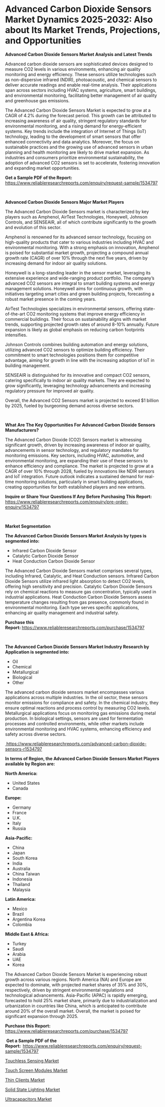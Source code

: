 <p><h1>Advanced Carbon Dioxide Sensors Market Dynamics 2025-2032: Also about Its Market Trends, Projections, and Opportunities</h1></p><p><strong>Advanced Carbon Dioxide Sensors Market Analysis and Latest Trends</strong></p>
<p><p>Advanced carbon dioxide sensors are sophisticated devices designed to measure CO2 levels in various environments, enhancing air quality monitoring and energy efficiency. These sensors utilize technologies such as non-dispersive infrared (NDIR), photoacoustic, and chemical sensors to deliver accurate readings and enable real-time analysis. Their applications span across sectors including HVAC systems, agriculture, smart buildings, and environmental monitoring, facilitating better management of air quality and greenhouse gas emissions.</p><p>The Advanced Carbon Dioxide Sensors Market is expected to grow at a CAGR of 4.2% during the forecast period. This growth can be attributed to increasing awareness of air quality, stringent regulatory standards for environmental monitoring, and a rising demand for energy-efficient systems. Key trends include the integration of Internet of Things (IoT) technology, leading to the development of smart sensors that offer enhanced connectivity and data analytics. Moreover, the focus on sustainable practices and the growing use of advanced sensors in urban planning and health monitoring are likely to drive market expansion. As industries and consumers prioritize environmental sustainability, the adoption of advanced CO2 sensors is set to accelerate, fostering innovation and expanding market opportunities.</p></p>
<p><strong>Get a Sample PDF of the Report:&nbsp;</strong> <a href="https://www.reliableresearchreports.com/enquiry/request-sample/1534797?utm_campaign=113&utm_medium=2&utm_source=Github&utm_content=ia&utm_term=10022025&utm_id=advanced-carbon-dioxide-sensors">https://www.reliableresearchreports.com/enquiry/request-sample/1534797</a></p>
<p>&nbsp;</p>
<p><strong>Advanced Carbon Dioxide Sensors Major Market Players</strong></p>
<p><p>The Advanced Carbon Dioxide Sensors market is characterized by key players such as Amphenol, AirTest Technologies, Honeywell, Johnson Controls, and SENSEAIR, all of which contribute significantly to the growth and evolution of this sector. </p><p>Amphenol is renowned for its advanced sensor technology, focusing on high-quality products that cater to various industries including HVAC and environmental monitoring. With a strong emphasis on innovation, Amphenol is poised for substantial market growth, projecting a compound annual growth rate (CAGR) of over 10% through the next five years, driven by increasing demand for indoor air quality solutions.</p><p>Honeywell is a long-standing leader in the sensor market, leveraging its extensive experience and wide-ranging product portfolio. The company’s advanced CO2 sensors are integral to smart building systems and energy management solutions. Honeywell aims for continuous growth, with initiatives targeting smart cities and green building projects, forecasting a robust market presence in the coming years.</p><p>AirTest Technologies specializes in environmental sensors, offering state-of-the-art CO2 monitoring systems that improve energy efficiency in commercial buildings. Their focus on sustainability aligns with market trends, supporting projected growth rates of around 8-10% annually. Future expansion is likely as global emphasis on reducing carbon footprints intensifies.</p><p>Johnson Controls combines building automation and energy solutions, utilizing advanced CO2 sensors to optimize building efficiency. Their commitment to smart technologies positions them for competitive advantage, aiming for growth in line with the increasing adoption of IoT in building management.</p><p>SENSEAIR is distinguished for its innovative and compact CO2 sensors, catering specifically to indoor air quality markets. They are expected to grow significantly, leveraging technology advancements and increasing regulatory pressure for improved air quality.</p><p>Overall, the Advanced CO2 Sensors market is projected to exceed $1 billion by 2025, fueled by burgeoning demand across diverse sectors.</p></p>
<p>&nbsp;</p>
<p><strong>What Are The Key Opportunities For Advanced Carbon Dioxide Sensors Manufacturers?</strong></p>
<p><p>The Advanced Carbon Dioxide (CO2) Sensors market is witnessing significant growth, driven by increasing awareness of indoor air quality, advancements in sensor technology, and regulatory mandates for monitoring emissions. Key sectors, including HVAC, automotive, and environmental monitoring, are expanding their use of these sensors to enhance efficiency and compliance. The market is projected to grow at a CAGR of over 10% through 2028, fueled by innovations like NDIR sensors and IoT integration. Future outlook indicates a sustained demand for real-time monitoring solutions, particularly in smart building applications, creating opportunities for both established players and new entrants.</p></p>
<p><strong>Inquire or Share Your Questions If Any Before Purchasing This Report:</strong> <a href="https://www.reliableresearchreports.com/enquiry/pre-order-enquiry/1534797?utm_campaign=113&utm_medium=2&utm_source=Github&utm_content=ia&utm_term=10022025&utm_id=advanced-carbon-dioxide-sensors">https://www.reliableresearchreports.com/enquiry/pre-order-enquiry/1534797</a></p>
<p>&nbsp;</p>
<p><strong>Market Segmentation</strong></p>
<p><strong>The Advanced Carbon Dioxide Sensors Market Analysis by types is segmented into:</strong></p>
<p><ul><li>Infrared Carbon Dioxide Sensor</li><li>Catalytic Carbon Dioxide Sensor</li><li>Heat Conduction Carbon Dioxide Sensor</li></ul></p>
<p><p>The Advanced Carbon Dioxide Sensors market comprises several types, including Infrared, Catalytic, and Heat Conduction sensors. Infrared Carbon Dioxide Sensors utilize infrared light absorption to detect CO2 levels, offering high sensitivity and precision. Catalytic Carbon Dioxide Sensors rely on chemical reactions to measure gas concentration, typically used in industrial applications. Heat Conduction Carbon Dioxide Sensors assess temperature changes resulting from gas presence, commonly found in environmental monitoring. Each type serves specific applications, enhancing air quality management and industrial safety.</p></p>
<p><strong>Purchase this Report:&nbsp;</strong><a href="https://www.reliableresearchreports.com/purchase/1534797?utm_campaign=113&utm_medium=2&utm_source=Github&utm_content=ia&utm_term=10022025&utm_id=advanced-carbon-dioxide-sensors">https://www.reliableresearchreports.com/purchase/1534797</a></p>
<p>&nbsp;</p>
<p><strong>The Advanced Carbon Dioxide Sensors Market Industry Research by Application is segmented into:</strong></p>
<p><ul><li>Oil</li><li>Chemical</li><li>Metallurgical</li><li>Biological</li><li>Other</li></ul></p>
<p><p>The advanced carbon dioxide sensors market encompasses various applications across multiple industries. In the oil sector, these sensors monitor emissions for compliance and safety. In the chemical industry, they ensure optimal reactions and process control by measuring CO2 levels. Metallurgical applications focus on monitoring gas emissions during metal production. In biological settings, sensors are used for fermentation processes and controlled environments, while other markets include environmental monitoring and HVAC systems, enhancing efficiency and safety across diverse sectors.</p></p>
<p><a href="https://www.reliableresearchreports.com/advanced-carbon-dioxide-sensors-r1534797?utm_campaign=113&utm_medium=2&utm_source=Github&utm_content=ia&utm_term=10022025&utm_id=advanced-carbon-dioxide-sensors">&nbsp;https://www.reliableresearchreports.com/advanced-carbon-dioxide-sensors-r1534797</a></p>
<p><strong>In terms of Region, the Advanced Carbon Dioxide Sensors Market Players available by Region are:</strong></p>
<p>
    <p> <strong> North America: </strong>
        <ul>
            <li>United States</li>
            <li>Canada</li>
        </ul>
        </p> 
    <p> <strong> Europe: </strong>
        <ul>
            <li>Germany</li>
            <li>France</li>
            <li>U.K.</li>
            <li>Italy</li>
            <li>Russia</li>
        </ul>
        </p> 
    <p> <strong> Asia-Pacific: </strong>
        <ul>
            <li>China</li>
            <li>Japan</li>
            <li>South Korea</li>
            <li>India</li>
            <li>Australia</li>
            <li>China Taiwan</li>
            <li>Indonesia</li>
            <li>Thailand</li>
            <li>Malaysia</li>
        </ul>
        </p> 
    <p> <strong> Latin America: </strong>
        <ul>
            <li>Mexico</li>
            <li>Brazil</li>
            <li>Argentina Korea</li>
            <li>Colombia</li>
        </ul>
        </p> 
    <p> <strong> Middle East & Africa: </strong>
        <ul>
            <li>Turkey</li>
            <li>Saudi</li>
            <li>Arabia</li>
            <li>UAE</li>
            <li>Korea</li>
        </ul>
    </p>
    </p>
<p><p>The Advanced Carbon Dioxide Sensors Market is experiencing robust growth across various regions. North America (NA) and Europe are expected to dominate, with projected market shares of 35% and 30%, respectively, driven by stringent environmental regulations and technological advancements. Asia-Pacific (APAC) is rapidly emerging, forecasted to hold 25% market share, primarily due to industrialization and urbanization in countries like China, which is anticipated to contribute around 20% of the overall market. Overall, the market is poised for significant expansion through 2025.</p></p>
<p><strong>Purchase this Report: </strong><a href="https://www.reliableresearchreports.com/purchase/1534797?utm_campaign=113&utm_medium=2&utm_source=Github&utm_content=ia&utm_term=10022025&utm_id=advanced-carbon-dioxide-sensors">https://www.reliableresearchreports.com/purchase/1534797</a></p>
<p>&nbsp;<strong>Get a Sample PDF of the Report:&nbsp;&nbsp;</strong><a href="https://www.reliableresearchreports.com/enquiry/request-sample/1534797?utm_campaign=113&utm_medium=2&utm_source=Github&utm_content=ia&utm_term=10022025&utm_id=advanced-carbon-dioxide-sensors">https://www.reliableresearchreports.com/enquiry/request-sample/1534797</a></p>
<p><strong></strong></p>
<p><p><a href="https://github.com/benhaeneye/Market-Research-Report-List-1/blob/main/touchless-sensing-market.md?utm_campaign=113&utm_medium=2&utm_source=Github&utm_content=ia&utm_term=10022025&utm_id=advanced-carbon-dioxide-sensors">Touchless Sensing Market</a></p><p><a href="https://github.com/ajatawlasta/Market-Research-Report-List-1/blob/main/touch-screen-modules-market.md?utm_campaign=113&utm_medium=2&utm_source=Github&utm_content=ia&utm_term=10022025&utm_id=advanced-carbon-dioxide-sensors">Touch Screen Modules Market</a></p><p><a href="https://github.com/semiensamuel72378/Market-Research-Report-List-1/blob/main/thin-clients-market.md?utm_campaign=113&utm_medium=2&utm_source=Github&utm_content=ia&utm_term=10022025&utm_id=advanced-carbon-dioxide-sensors">Thin Clients Market</a></p><p><a href="https://github.com/mriwacraane/Market-Research-Report-List-1/blob/main/solid-state-lighting-market.md?utm_campaign=113&utm_medium=2&utm_source=Github&utm_content=ia&utm_term=10022025&utm_id=advanced-carbon-dioxide-sensors">Solid State Lighting Market</a></p><p><a href="https://github.com/chikenmhamdi/Market-Research-Report-List-1/blob/main/ultracapacitors-market.md?utm_campaign=113&utm_medium=2&utm_source=Github&utm_content=ia&utm_term=10022025&utm_id=advanced-carbon-dioxide-sensors">Ultracapacitors Market</a></p></p>